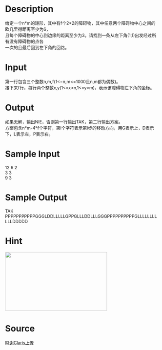 
# Description

<div class="content"><div>给定一个n*m的矩形，其中有f个2*2的障碍物，其中任意两个障碍物中心之间的欧几里得距离至少为6，</div>
<div>且每个障碍物的中心到边缘的距离至少为3。请找到一条从左下角(1,1)出发经过所有没有障碍物的点各</div>
<div>一次的且最后回到左下角的回路。</div>
<p></p></div>

# Input

<div class="content"><div>第一行包含三个整数n,m,f(1&lt;=n,m&lt;=1000且n,m都为偶数)。</div>
<div>接下来f行，每行两个整数x,y(1&lt;=x&lt;n,1&lt;=y&lt;m)，表示该障碍物左下角的坐标。</div>
<p></p></div>

# Output

<div class="content"><div>如果无解，输出NIE，否则第一行输出TAK，第二行输出方案。</div>
<div>方案包含n*m-4*f个字符，第i个字符表示第i步的移动方向，用G表示上，D表示下，L表示左，P表示右。</div>
<p></p></div>

# Sample Input

<div class="content"><span class="sampledata">12 6 2<br/>
3 3<br/>
9 3</span></div>

# Sample Output

<div class="content"><span class="sampledata">TAK<br/>
PPPPPPPPPPPGGGLDDLLLLLGPPGLLLDDLLLGGGPPPPPPPPPPGLLLLLLLLLLLDDDDD<br/>
</span></div>

# Hint

<div class="content"><p></p><p><img src="source/bzoj/4148/img/aHR0cHM6Ly9seWRzeS5jb20vSnVkZ2VPbmxpbmUvdXBsb2FkLzIwMTUwNi9QaWxsYXJzU2FtcGxlLkpQRw==.JPG" width="334" height="192" alt=""/> </p><p></p></div>

# Source

<div class="content"><p><a href="problemset.php?search=鸣谢Claris上传">鸣谢Claris上传</a></p></div>

